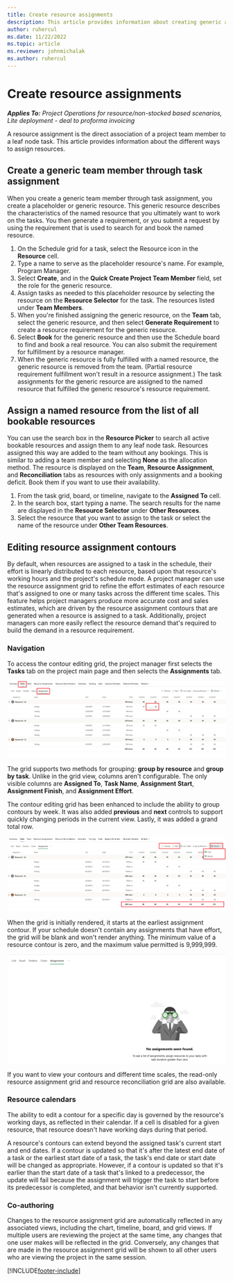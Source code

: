 ```yaml
---
title: Create resource assignments
description: This article provides information about creating generic and named resource assignments.
author: ruhercul
ms.date: 11/22/2022
ms.topic: article
ms.reviewer: johnmichalak
ms.author: ruhercul
---
```


# Create resource assignments

_**Applies To:** Project Operations for resource/non-stocked based scenarios, Lite deployment - deal to proforma invoicing_


A resource assignment is the direct association of a project team member to a leaf node task. This article provides information about the different ways to assign resources.

## Create a generic team member through task assignment


When you create a generic team member through task assignment, you create a placeholder or generic resource. This generic resource describes the characteristics of the named resource that you ultimately want to work on the tasks. You then generate a requirement, or you submit a request by using the requirement that is used to search for and book the named resource.

1. On the Schedule grid for a task, select the Resource icon in the **Resource** cell.
2. Type a name to serve as the placeholder resource's name. For example, Program Manager.
3. Select **Create**, and in the **Quick Create Project Team Member** field, set the role for the generic resource.
4. Assign tasks as needed to this placeholder resource by selecting the resource on the **Resource Selector** for the task. The resources listed under **Team Members**.
5. When you're finished assigning the generic resource, on the **Team** tab, select the generic resource, and then select **Generate Requirement** to create a resource requirement for the generic resource.
6. Select **Book** for the generic resource and then use the Schedule board to find and book a real resource. You can also submit the requirement for fulfillment by a resource manager.
7. When the generic resource is fully fulfilled with a named resource, the generic resource is removed from the team. (Partial resource requirement fulfillment won't result in a resource assignment.) The task assignments for the generic resource are assigned to the named resource that fulfilled the generic resource's resource requirement.

## Assign a named resource from the list of all bookable resources

You can use the search box in the **Resource Picker** to search all active bookable resources and assign them to any leaf node task. Resources assigned this way are added to the team without any bookings. This is similar to adding a team member and selecting **None** as the allocation method. The resource is displayed on the **Team**, **Resource Assignment**, and **Reconciliation** tabs as resources with only assignments and a booking deficit. Book them if you want to use their availability.

1. From the task grid, board, or timeline, navigate to the **Assigned To** cell.
2. In the search box, start typing a name. The search results for the name are displayed in the **Resource Selector** under **Other Resources**.
3. Select the resource that you want to assign to the task or select the name of the resource under **Other Team Resources**.

## Editing resource assignment contours

By default, when resources are assigned to a task in the schedule, their effort is linearly distributed to each resource, based upon that resource's working hours and the project's schedule mode. A project manager can use the resource assignment grid to refine the effort estimates of each resource that's assigned to one or many tasks across the different time scales. This feature helps project managers produce more accurate cost and sales estimates, which are driven by the resource assignment contours that are generated when a resource is assigned to a task. Additionally, project managers can more easily reflect the resource demand that's required to build the demand in a resource requirement.

### Navigation

To access the contour editing grid, the project manager first selects the **Tasks** tab on the project main page and then selects the **Assignments** tab.

![Assignments tab on the Tasks tab of the project main page.](media/AssignmentGridv2.png)

The grid supports two methods for grouping: **group by resource** and **group by task**. Unlike in the grid view, columns aren't configurable. The only visible columns are **Assigned To**, **Task Name**, **Assignment Start**, **Assignment Finish**, and **Assignment Effort**.

The contour editing grid has been enhanced to include the ability to group contours by week. It was also added **previous** and **next** controls to support quickly changing periods in the current view. Lastly, it was added a grand total row.

![Call out to the new controls available on the contours form.](media/AssignmentGridComplements.png)

When the grid is initially rendered, it starts at the earliest assignment contour. If your schedule doesn't contain any assignments that have effort, the grid will be blank and won't render anything. The minimum value of a resource contour is zero, and the maximum value permitted is 9,999,999.

![Blank assignment grid.](media/emptyassignmentgrid.png)

If you want to view your contours and different time scales, the read-only resource assignment grid and resource reconciliation grid are also available.

### Resource calendars

The ability to edit a contour for a specific day is governed by the resource's working days, as reflected in their calendar. If a cell is disabled for a given resource, that resource doesn't have working days during that period.

A resource's contours can extend beyond the assigned task's current start and end dates. If a contour is updated so that it's after the latest end date of a task or the earliest start date of a task, the task's end date or start date will be changed as appropriate. However, if a contour is updated so that it's earlier than the start date of a task that's linked to a predecessor, the update will fail because the assignment will trigger the task to start before its predecessor is completed, and that behavior isn't currently supported.

### Co-authoring

Changes to the resource assignment grid are automatically reflected in any associated views, including the chart, timeline, board, and grid views. If multiple users are reviewing the project at the same time, any changes that one user makes will be reflected in the grid. Conversely, any changes that are made in the resource assignment grid will be shown to all other users who are viewing the project in the same session.

[!INCLUDE[footer-include](../includes/footer-banner.md)]
